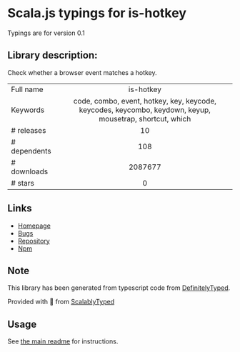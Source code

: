 
# Scala.js typings for is-hotkey

Typings are for version 0.1

## Library description:
Check whether a browser event matches a hotkey.

|                    |                 |
| ------------------ | :-------------: |
| Full name          | is-hotkey |
| Keywords           | code, combo, event, hotkey, key, keycode, keycodes, keycombo, keydown, keyup, mousetrap, shortcut, which |
| # releases         | 10 |
| # dependents       | 108 |
| # downloads        | 2087677 |
| # stars            | 0 |

## Links
- [Homepage](https://github.com/ianstormtaylor/is-hotkey#readme)
- [Bugs](https://github.com/ianstormtaylor/is-hotkey/issues)
- [Repository](https://github.com/ianstormtaylor/is-hotkey)
- [Npm](https://www.npmjs.com/package/is-hotkey)
    


## Note
This library has been generated from typescript code from [DefinitelyTyped](https://definitelytyped.org).

Provided with :purple_heart: from [ScalablyTyped](https://github.com/oyvindberg/ScalablyTyped)

## Usage
See [the main readme](../../readme.md) for instructions.


